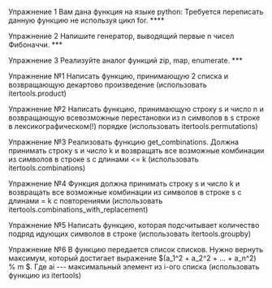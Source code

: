 Упражнение 1
Вам дана функция на языке python:
Требуется переписать данную функцию не используя цикл for. ****

Упражнение 2
Напишите генератор, выводящий первые n чисел Фибоначчи. ***

Упражнение 3
Реализуйте аналог функций zip, map, enumerate. ***

Упражнение №1
Написать функцию, принимающую 2 списка и возвращающую декартово произведение (использовать itertools.product)

Упражнение №2
Написать функцию, принимающую строку s и число n и возвращающую всевозможные перестановки из n символов в s 
строке в лексикографическом(!) порядке (использовать itertools.permutations)

Упражнение №3
Реализовать функцию get_combinations. Должна принимать строку s и число k и возвращать все возможные комбинации 
из символов в строке s с длинами <= k (использовать itertools.combinations)

Упражнение №4
Функция должна принимать строку s и число k и возвращать все возможные комбинации из символов в строке s с длинами = k 
с повторениями (использовать itertools.combinations_with_replacement)

Упражнение №5
Написать функцию, которая подсчитывает количество подряд идующих символов в строке (использовать itertools.groupby)

Упражнение №6
В функцию передается список списков. Нужно вернуть максимум, который достигает выражение 
$(a_1^2 + a_2^2 + ... + a_n^2) % m $. Где ai --- максимальный элемент из i-ого списка (использовать функцию из itertools)
